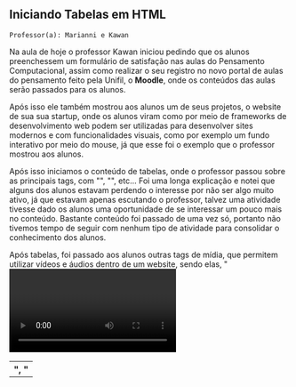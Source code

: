 ## Iniciando Tabelas em HTML

`Professor(a): Marianni e Kawan`

Na aula de hoje o professor Kawan iniciou pedindo que os alunos preenchessem um formulário de satisfação nas aulas do Pensamento Computacional, assim como realizar o seu registro no novo portal de aulas do pensamento feito pela Unifil, o **Moodle**, onde os conteúdos das aulas serão passados para os alunos.

Após isso ele também mostrou aos alunos um de seus projetos, o website de sua sua startup, onde os alunos viram como por meio de frameworks de desenvolvimento web podem ser utilizadas para desenvolver sites modernos e com funcionalidades visuais, como por exemplo um fundo interativo por meio do mouse, já que esse foi o exemplo que o professor mostrou aos alunos.

Após isso iniciamos o conteúdo de tabelas, onde o professor passou sobre as principais tags, com "<table>", "<th>", "<tr>", etc...
Foi uma longa explicação e notei que alguns dos alunos estavam perdendo o interesse por não ser algo muito ativo, já que estavam apenas escutando o professor, talvez uma atividade tivesse dado os alunos uma oportunidade de se interessar um pouco mais no conteúdo. Bastante conteúdo foi passado de uma vez só, portanto não tivemos tempo de seguir com nenhum tipo de atividade para consolidar o conhecimento dos alunos.

Após tabelas, foi passado aos alunos outras tags de mídia, que permitem utilizar vídeos e áudios dentro de um website, sendo elas, "<video>", " <iframe>" e "<audio>".
O professor também exemplificou aos alunos como eles podem estar utilizando vídeos do youtube em seus websites.
